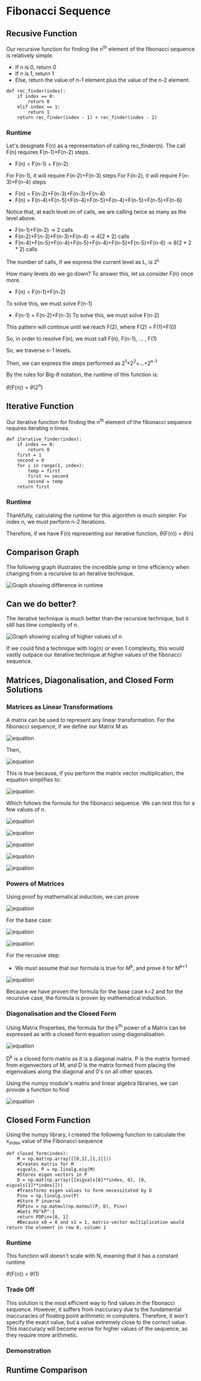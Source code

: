 # Fibonacci Sequence
## Recusive Function
Our recursive function for finding the n<sup>th</sup> element of the fibonacci sequence is relatively simple.
- If n is 0, return 0
- If n is 1, return 1
- Else, return the value of n-1 element plus the value of the n-2 element.
~~~
def rec_finder(index):
    if index == 0:
        return 0
    elif index == 1:
        return 1
    return rec_finder(index - 1) + rec_finder(index - 2)
~~~
### Runtime
Let's designate F(n) as a representation of calling rec_finder(n).
The call F(n) requires F(n-1)+F(n-2) steps. 
- F(n) = F(n-1) + F(n-2)
 
For F(n-1), it will require F(n-2)+F(n-3) steps
For F(n-2), it will require F(n-3)+F(n-4) steps 
- F(n) = F(n-2)+F(n-3)+F(n-3)+F(n-4)
- F(n) = F(n-4)+F(n-5)+F(n-4)+F(n-5)+F(n-4)+F(n-5)+F(n-5)+F(n-6)

Notice that, at each level on of calls, we are calling twice as many as the level above.
- F(n-1)+F(n-2) -> 2 calls
- F(n-2)+F(n-3)+F(n-3)+F(n-4) -> 4(2 * 2) calls
- F(n-4)+F(n-5)+F(n-4)+F(n-5)+F(n-4)+F(n-5)+F(n-5)+F(n-6) -> 8(2 * 2 * 2) calls

The number of calls, if we express the current level as L, is 2<sup>L</sup>

How many levels do we go down? To answer this, let us consider F(n) once more.
- F(n) = F(n-1)+F(n-2)

To solve this, we must solve F(n-1)
- F(n-1) = F(n-2)+F(n-3)
To solve this, we must solve F(n-2)

This pattern will continue until we reach F(2), where F(2) = F(1)+F(0)

So, in order to resolve F(n), we must call F(n), F(n-1), ... , F(1)

So, we traverse n-1 levels.

Then, we can express the steps performed as 2<sup>1</sup>+2<sup>2</sup>+...+2<sup>n-1</sup>

By the rules for Big-$\theta$ notation, the runtime of this function is:

 $\theta$(F(n)) = $\theta$(2<sup>n</sup>)

## Iterative Function
Our iterative function for finding the n<sup>th</sup> element of the fibonacci sequence requires iterating n times.
~~~
def iterative_finder(index):
    if index == 0:
        return 0
    first = 1
    second = 0
    for i in range(1, index):
        temp = first
        first += second
        second = temp
    return first
~~~
### Runtime
Thankfully, calculating the runtime for this algorithm is much simpler. For index n, we must perform n-2 iterations.

Therefore, if we have F(n) representing our iterative function, $\theta$(F(n)) = $\theta$(n)
## Comparison Graph
The following graph illustrates the incredible jump in time efficiency when changing from a recursive to an iterative technique.

![Graph showing difference in runtime](/rec_vs_iterative.png)
## Can we do better?

The iterative technique is much better than the recursive technique, but it still has time complexity of n.

![Graph showing scaling of higher values of n](/iterative_vs_bestfit.png)

If we could find a technique with log(n) or even 1 complexity, this would vastly outpace our iterative technique at higher values of the fibonacci sequence.
## Matrices, Diagonalisation, and Closed Form Solutions
### Matrices as Linear Transformations
A matrix can be used to represent any linear transformation. For the fibonacci sequence, if we define our Matrix M as

![equation](https://latex.codecogs.com/png.image?%5Cdpi%7B110%7D%5Cbg%7Bwhite%7DM=%5Cbegin%7Bpmatrix%7D0&1%5C%5C1&1%5C%5C%5Cend%7Bpmatrix%7D)

Then, 

![equation](https://latex.codecogs.com/png.image?%5Cdpi%7B110%7D%5Cbg%7Bwhite%7D%5Cleft(%5Cbegin%7Barray%7D%7Bcc%7D0&1%5C%5C1&1%5Cend%7Barray%7D%5Cright)%5Cleft(%5Cbegin%7Barray%7D%7Bcc%7Dx_n%5C%5Cx_%7Bn&plus;1%7D%5Cend%7Barray%7D%5Cright)=%5Cleft(%5Cbegin%7Barray%7D%7Bcc%7Dx_%7Bn&plus;1%7D%5C%5Cx_%7Bn&plus;2%7D%5Cend%7Barray%7D%5Cright))

This is true because, if you perform the matrix vector multiplication, the equation simplifies to:

![equation](https://latex.codecogs.com/png.image?%5Cdpi%7B110%7D%5Cbg%7Bwhite%7D%5Cleft(%5Cbegin%7Barray%7D%7Bcc%7D0*x_n&plus;1*x_%7Bn&plus;1%7D%5C%5C1*x_n&plus;1*x_%7Bn&plus;1%7D%5Cend%7Barray%7D%5Cright)=%5Cleft(%5Cbegin%7Barray%7D%7Bcc%7Dx_%7Bn&plus;1%7D%5C%5Cx_%7Bn&plus;2%7D%5Cend%7Barray%7D%5Cright))

Which follows the formula for the fibonacci sequence.
We can test this for a few values of n.

![equation](https://latex.codecogs.com/png.image?%5Cdpi%7B110%7D%5Cbg%7Bwhite%7Dx_0=0,x_1=1,x_2=1,x_3=2,x_4=3,x_5=5)

![equation](https://latex.codecogs.com/png.image?%5Cdpi%7B110%7D%5Cbg%7Bwhite%7D%5Cleft(%5Cbegin%7Barray%7D%7Bcc%7D0&1%5C%5C1&1%5Cend%7Barray%7D%5Cright)%5Cleft(%5Cbegin%7Barray%7D%7Bcc%7Dx_0%5C%5Cx_%7B1%7D%5Cend%7Barray%7D%5Cright)=%5Cleft(%5Cbegin%7Barray%7D%7Bcc%7D0&plus;1%5C%5C0&plus;1%5Cend%7Barray%7D%5Cright)=%5Cleft(%5Cbegin%7Barray%7D%7Bcc%7D1(x_%7B1%7D)%5C%5C1(x_%7B2%7D)%5Cend%7Barray%7D%5Cright))

![equation](https://latex.codecogs.com/png.image?%5Cdpi%7B110%7D%5Cbg%7Bwhite%7D%5Cleft(%5Cbegin%7Barray%7D%7Bcc%7D0&1%5C%5C1&1%5Cend%7Barray%7D%5Cright)%5Cleft(%5Cbegin%7Barray%7D%7Bcc%7Dx_1%5C%5Cx_2%5Cend%7Barray%7D%5Cright)=%5Cleft(%5Cbegin%7Barray%7D%7Bcc%7D0&plus;1%5C%5C1&plus;1%5Cend%7Barray%7D%5Cright)=%5Cleft(%5Cbegin%7Barray%7D%7Bcc%7D1(x_%7B2%7D)%5C%5C2(x_%7B3%7D)%5Cend%7Barray%7D%5Cright))

![equation](https://latex.codecogs.com/png.image?%5Cdpi%7B110%7D%5Cbg%7Bwhite%7D%5Cleft(%5Cbegin%7Barray%7D%7Bcc%7D0&1%5C%5C1&1%5Cend%7Barray%7D%5Cright)%5Cleft(%5Cbegin%7Barray%7D%7Bcc%7Dx_2%5C%5Cx_3%5Cend%7Barray%7D%5Cright)=%5Cleft(%5Cbegin%7Barray%7D%7Bcc%7D0&plus;2%5C%5C1&plus;2%5Cend%7Barray%7D%5Cright)=%5Cleft(%5Cbegin%7Barray%7D%7Bcc%7D2(x_%7B3%7D)%5C%5C3(x_%7B4%7D)%5Cend%7Barray%7D%5Cright))

![equation](https://latex.codecogs.com/png.image?%5Cdpi%7B110%7D%5Cbg%7Bwhite%7D%5Cleft(%5Cbegin%7Barray%7D%7Bcc%7D0&1%5C%5C1&1%5Cend%7Barray%7D%5Cright)%5Cleft(%5Cbegin%7Barray%7D%7Bcc%7Dx_3%5C%5Cx_4%5Cend%7Barray%7D%5Cright)=%5Cleft(%5Cbegin%7Barray%7D%7Bcc%7D0&plus;3%5C%5C2&plus;3%5Cend%7Barray%7D%5Cright)=%5Cleft(%5Cbegin%7Barray%7D%7Bcc%7D3(x_%7B4%7D)%5C%5C5(x_%7B5%7D)%5Cend%7Barray%7D%5Cright))
### Powers of Matrices
Using proof by mathematical induction, we can prove

![equation](https://latex.codecogs.com/png.image?%5Cdpi%7B110%7D%5Cbg%7Bwhite%7DM%5Ek%5Cleft(%5Cbegin%7Barray%7D%7Bcc%7Dx_0%5C%5Cx_1%5Cend%7Barray%7D%5Cright)=%5Cleft(%5Cbegin%7Barray%7D%7Bcc%7Dx_k%5C%5Cx_%7Bk&plus;1%7D%5Cend%7Barray%7D%5Cright))

For the base case:

![equation](https://latex.codecogs.com/png.image?%5Cdpi%7B110%7D%5Cbg%7Bwhite%7D%20M%5E1%5Cleft(%5Cbegin%7Barray%7D%7Bcc%7Dx_0%5C%5Cx_1%5Cend%7Barray%7D%5Cright)=M%5Cleft(%5Cbegin%7Barray%7D%7Bcc%7Dx_0%5C%5Cx_1%5Cend%7Barray%7D%5Cright)=%5Cleft(%5Cbegin%7Barray%7D%7Bcc%7Dx_1%5C%5Cx_2%5Cend%7Barray%7D%5Cright))

![equation](https://latex.codecogs.com/png.image?%5Cdpi%7B110%7D%5Cbg%7Bwhite%7DM%5E2%5Cleft(%5Cbegin%7Barray%7D%7Bcc%7Dx_0%5C%5Cx_1%5Cend%7Barray%7D%5Cright)=MM%5Cleft(%5Cbegin%7Barray%7D%7Bcc%7Dx_0%5C%5Cx_1%5Cend%7Barray%7D%5Cright)=M%5Cleft(%5Cbegin%7Barray%7D%7Bcc%7Dx_1%5C%5Cx_2%5Cend%7Barray%7D%5Cright)=%5Cleft(%5Cbegin%7Barray%7D%7Bcc%7Dx_2%5C%5Cx_3%5Cend%7Barray%7D%5Cright))

For the recusive step:
- We must assume that our formula is true for M<sup>k</sup>, and prove it for M<sup>k+1</sup>

![equation](https://latex.codecogs.com/png.image?%5Cdpi%7B110%7D%5Cbg%7Bwhite%7DM%5E%7Bk&plus;1%7D%5Cleft(%5Cbegin%7Barray%7D%7Bcc%7Dx_0%5C%5Cx_1%5Cend%7Barray%7D%5Cright)=MM%5Ek%5Cleft(%5Cbegin%7Barray%7D%7Bcc%7Dx_0%5C%5Cx_1%5Cend%7Barray%7D%5Cright)=M%5Cleft(%5Cbegin%7Barray%7D%7Bcc%7Dx_k%5C%5Cx_%7Bk&plus;1%7D%5Cend%7Barray%7D%5Cright)=%5Cleft(%5Cbegin%7Barray%7D%7Bcc%7Dx_%7Bk&plus;1%7D%5C%5Cx_%7Bk&plus;2%7D%5Cend%7Barray%7D%5Cright))

Because we have proven the formula for the base case k=2 and for the recursive case, the formula is proven by mathematical induction.

### Diagonalisation and the Closed Form
Using Matrix Properties, the formula for the k<sup>th</sup> power of a Matrix can be expressed as with a closed form equation using diagonalisation. 

![equation](https://latex.codecogs.com/png.image?%5Cdpi%7B110%7D%5Cbg%7Bwhite%7DM%5Ek=PD%5EkP%5E%7B-1%7D)

D<sup>k</sup> is a closed form matrix as it is a diagonal matrix.
P is the matrix formed from eigenvectors of M, and D is the matrix formed from placing the eigenvalues along the diagonal and 0's on all other spaces.

Using the numpy module's matrix and linear algebra libraries, we can provide a function to find 

![equation](https://latex.codecogs.com/png.image?%5Cdpi%7B110%7D%5Cbg%7Bwhite%7DM%5Ek=PD%5EkP%5E%7B-1%7D)

## Closed Form Function
Using the numpy library, I created the following function to calculate the x<sub>index</sub> value of the Fibonacci sequence
~~~
def closed_form(index):
    M = np.mat(np.array([[0,1],[1,1]]))
    #Creates matrix for M
    eigvals, P = np.linalg.eig(M)
    #Stores eigen vectors in P
    D = np.mat(np.array([[eigvals[0]**index, 0], [0, eigvals[1]**index]]))
    #Transforms eigen values to form necessitated by D
    Pinv = np.linalg.inv(P)
    #Store P inverse
    PDPinv = np.matmul(np.matmul(P, D), Pinv)
    #Gets PD^kP^-1
    return PDPinv[0, 1]
    #Because x0 = 0 and x1 = 1, matrix-vector multiplication would return the element in row 0, column 1
~~~

### Runtime
This function will doesn't scale with N, meaning that it has a constant runtime 

$\theta$(F(n)) = $\theta$(1)

### Trade Off
This solution is the most efficient way to find values in the fibonacci sequence. However, it suffers from inaccuracy due to the fundamental inaccuracies of floating point arithmetic in computers. Therefore, it won't specify the exact value, but a value extremely close to the correct value.
This inaccuracy will become worse for higher values of the sequence, as they require more arithmetic.
### Demonstration

## Runtime Comparison